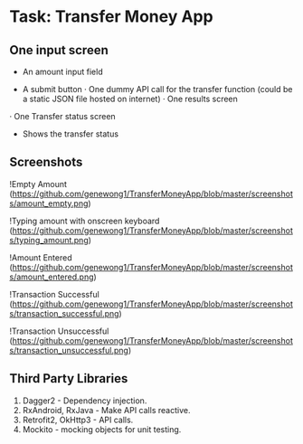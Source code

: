 # Task: Transfer Money App

## One input screen

- An amount input field

- A submit button
·         One dummy API call for the transfer function (could be a static JSON file hosted on internet)
·         One results screen

· One Transfer status screen

- Shows the transfer status


## Screenshots

!Empty Amount 
(https://github.com/genewong1/TransferMoneyApp/blob/master/screenshots/amount_empty.png)

!Typing amount with onscreen keyboard (https://github.com/genewong1/TransferMoneyApp/blob/master/screenshots/typing_amount.png)

!Amount Entered 
(https://github.com/genewong1/TransferMoneyApp/blob/master/screenshots/amount_entered.png)

!Transaction Successful 
(https://github.com/genewong1/TransferMoneyApp/blob/master/screenshots/transaction_successful.png)

!Transaction Unsuccessful 
(https://github.com/genewong1/TransferMoneyApp/blob/master/screenshots/transaction_unsuccessful.png)


## Third Party Libraries

1. Dagger2 - Dependency injection.
2. RxAndroid, RxJava - Make API calls reactive.
3. Retrofit2, OkHttp3 - API calls.
4. Mockito - mocking objects for unit testing.
